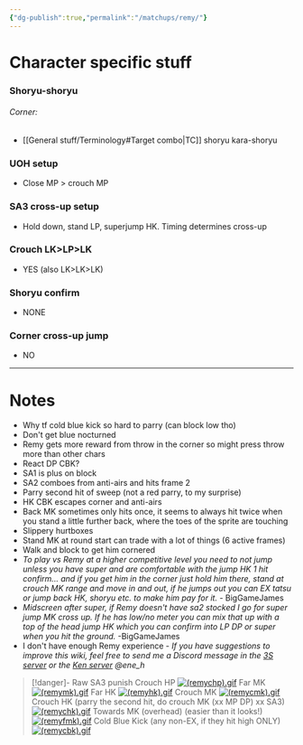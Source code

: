 ```yaml
---
{"dg-publish":true,"permalink":"/matchups/remy/"}
---
```


# Character specific stuff
### Shoryu-shoryu
###### Corner:
- [[General stuff/Terminology#Target combo\|TC]] shoryu kara-shoryu 
### UOH setup
- Close MP > crouch MP
### SA3 cross-up setup
- Hold down, stand LP, superjump HK. Timing determines cross-up
### Crouch LK>LP>LK
- YES (also LK>LK>LK)
### Shoryu confirm
- NONE
### Corner cross-up jump
- NO
***
# Notes
- Why tf cold blue kick so hard to parry (can block low tho)
- Don't get blue nocturned
- Remy gets more reward from throw in the corner so might press throw more than other chars
- React DP CBK?
- SA1 is plus on block
- SA2 comboes from anti-airs and hits frame 2
- Parry second hit of sweep (not a red parry, to my surprise)
- HK CBK escapes corner and anti-airs
- Back MK sometimes only hits once, it seems to always hit twice when you stand a little further back, where the toes of the sprite are touching
- Slippery hurtboxes
- Stand MK at round start can trade with a lot of things (6 active frames)
- Walk and block to get him cornered
- *To play vs Remy at a higher competitive level you need to not jump unless you have super and are comfortable with the jump HK 1 hit confirm... and if you get him in the corner just hold him there, stand at crouch MK range and move in and out, if he jumps out you can EX tatsu or jump back HK, shoryu etc. to make him pay for it.* - BigGameJames
- *Midscreen after super, if Remy doesn't have sa2 stocked I go for super jump MK cross up. If he has low/no meter you can mix that up with a top of the head jump HK which you can confirm into LP DP or super when you hit the ground.* -BigGameJames
- I don't have enough Remy experience - *If you have suggestions to improve this wiki, feel free to send me a Discord message in the [3S server](https://discord.com/invite/8hWg5GF) or the [Ken server](https://discord.gg/s5Kfy3e2sU) @ene_h*

> [!danger]- Raw SA3 punish
> Crouch HP
> [![(remychp).gif](https://wiki.supercombo.gg/images/9/9e/%28remychp%29.gif)](https://wiki.supercombo.gg/w/File:(remychp).gif)
> Far MK
> [![(remymk).gif](https://wiki.supercombo.gg/images/3/34/%28remymk%29.gif)](https://wiki.supercombo.gg/w/File:(remymk).gif)
> Far HK
> [![(remyhk).gif](https://wiki.supercombo.gg/images/d/d9/%28remyhk%29.gif)](https://wiki.supercombo.gg/w/File:(remyhk).gif)
> Crouch MK
> [![(remycmk).gif](https://wiki.supercombo.gg/images/9/94/%28remycmk%29.gif)](https://wiki.supercombo.gg/w/File:(remycmk).gif)
> Crouch HK (parry the second hit, do crouch MK (xx MP DP) xx SA3)
> [![(remychk).gif](https://wiki.supercombo.gg/images/4/47/%28remychk%29.gif)](https://wiki.supercombo.gg/w/File:(remychk).gif)
> Towards MK (overhead) (easier than it looks!)
> [![(remyfmk).gif](https://wiki.supercombo.gg/images/0/03/%28remyfmk%29.gif)](https://wiki.supercombo.gg/w/File:(remyfmk).gif)
> Cold Blue Kick (any non-EX, if they hit high ONLY)
> [![(remycbk).gif](https://wiki.supercombo.gg/images/7/7b/%28remycbk%29.gif)](https://wiki.supercombo.gg/w/File:(remycbk).gif)